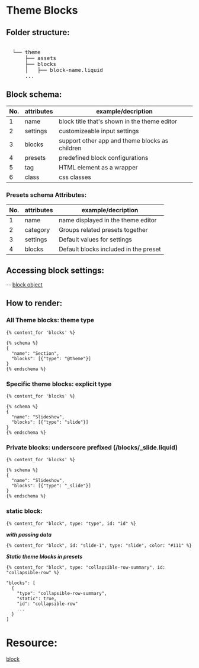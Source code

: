 # Theme Blocks

## Folder structure:
<pre lang="markdown"> 
  └── theme   
      ├── assets  
      ├── blocks  
      │   ├── block-name.liquid  
      ... 
</pre>

## Block schema:
|No.|attributes|example/decription|
|---|----------|------------------|
| 1 |name|block title that's shown in the theme editor|
| 2 |settings|customizeable input settings|
| 3 |blocks|support other app and theme blocks as children|
| 4 |presets|predefined block configurations|
| 5 |tag|HTML element as a wrapper|
| 6 |class|css classes|

### Presets schema Attributes:
|No.|attributes|example/decription|
|---|----------|------------------|
| 1 |name|name displayed in the theme editor|
| 2 |category|Groups related presets together|
| 3 |settings|Default values for settings|
| 4 |blocks|Default blocks included in the preset|

## Accessing block settings: 
-- [block object](https://shopify.dev/docs/api/liquid/objects/block#block-settings)

## How to render:

### All Theme blocks: theme type
``` liquid
{% content_for 'blocks' %}

{% schema %}
{
  "name": "Section",
  "blocks": [{"type": "@theme"}]
}
{% endschema %}
```

### Specific theme blocks: explicit type
``` liquid
{% content_for 'blocks' %}

{% schema %}
{
  "name": "Slideshow",
  "blocks": [{"type": "slide"}]
}
{% endschema %}
```

### Private blocks: underscore prefixed (/blocks/_slide.liquid)
``` liquid
{% content_for 'blocks' %}

{% schema %}
{
  "name": "Slideshow",
  "blocks": [{"type": "_slide"}]
}
{% endschema %}
```

### static block:
``` liquid
{% content_for "block", type: "type", id: "id" %}
```
***with passing data***
``` liquid
{% content_for "block", id: "slide-1", type: "slide", color: "#111" %}
```
***Static theme blocks in presets***
``` liquid
{% content_for "block", type: "collapsible-row-summary", id: "collapsible-row" %}

"blocks": [
  {
    "type": "collapsible-row-summary",
    "static": true,
    "id": "collapsible-row"
    ...
  }
]
```

# Resource:
[block](https://shopify.dev/docs/storefronts/themes/architecture/blocks/theme-blocks/quick-start?framework=liquid)
